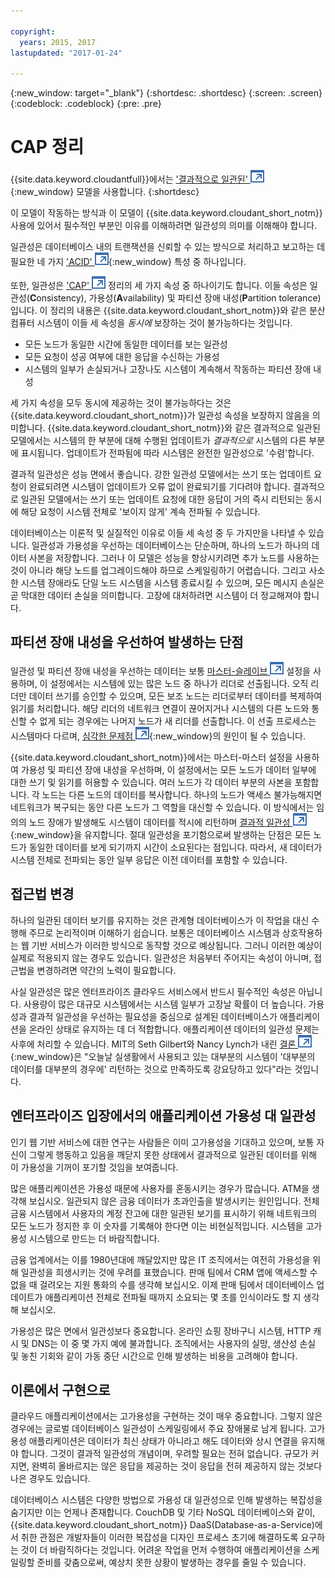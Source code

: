 ```yaml
---

copyright:
  years: 2015, 2017
lastupdated: "2017-01-24"

---
```


{:new_window: target="_blank"}
{:shortdesc: .shortdesc}
{:screen: .screen}
{:codeblock: .codeblock}
{:pre: .pre}

<!-- Acrolinx: 2017-01-24 -->

<div id="cap_theorem"></div>

<div id="consistency"></div>

# CAP 정리

{{site.data.keyword.cloudantfull}}에서는 ['결과적으로 일관된' ![외부 링크 아이콘](../images/launch-glyph.svg "외부 링크 아이콘")](http://en.wikipedia.org/wiki/Eventual_consistency){:new_window} 모델을 사용합니다.
{:shortdesc}

이 모델이 작동하는 방식과 이 모델이 {{site.data.keyword.cloudant_short_notm}} 사용에 있어서 필수적인 부분인 이유를 이해하려면 일관성의 의미를 이해해야 합니다. 

일관성은 데이터베이스 내의 트랜잭션을 신뢰할 수 있는 방식으로 처리하고 보고하는 데 필요한 네 가지 ['ACID' ![외부 링크 아이콘](../images/launch-glyph.svg "외부 링크 아이콘")](https://en.wikipedia.org/wiki/ACID){:new_window}
특성 중 하나입니다.

또한, 일관성은
<a href="http://en.wikipedia.org/wiki/CAP_Theorem" target="_blank">'CAP' <img src="../images/launch-glyph.svg" alt="외부 링크 아이콘" title="외부 링크 아이콘"></a>
정리의 세 가지 속성 중 하나이기도 합니다.
이들 속성은 일관성(**C**onsistency),
가용성(**A**vailability) 및 파티션 장애 내성(**P**artition tolerance)입니다.
이 정리의 내용은 {{site.data.keyword.cloudant_short_notm}}와 같은 분산 컴퓨터 시스템이 이들 세 속성을 _동시에_
보장하는 것이 불가능하다는 것입니다.



-   모든 노드가 동일한 시간에 동일한 데이터를 보는 일관성
-   모든 요청이 성공 여부에 대한 응답을 수신하는 가용성
-   시스템의 일부가 손실되거나 고장나도 시스템이 계속해서 작동하는 파티션 장애 내성

세 가지 속성을 모두 동시에 제공하는 것이 불가능하다는 것은 {{site.data.keyword.cloudant_short_notm}}가 일관성 속성을 보장하지 않음을 의미합니다.
{{site.data.keyword.cloudant_short_notm}}와 같은 결과적으로 일관된 모델에서는 시스템의 한 부분에 대해 수행된 업데이트가 _결과적으로_ 시스템의 다른 부분에 표시됩니다.
업데이트가 전파됨에 따라 시스템은 완전한 일관성으로 '수렴'합니다.

결과적 일관성은 성능 면에서 좋습니다.
강한 일관성 모델에서는 쓰기 또는 업데이트 요청이 완료되려면
시스템이 업데이트가 오류 없이 완료되기를 기다려야 합니다.
결과적으로 일관된 모델에서는 쓰기 또는 업데이트 요청에 대한 응답이 거의 즉시 리턴되는 동시에
해당 요청이 시스템 전체로 '보이지 않게' 계속 전파될 수 있습니다.

데이터베이스는 이론적 및 실질적인 이유로 이들 세 속성 중 두 가지만을 나타낼 수 있습니다.
일관성과 가용성을 우선하는 데이터베이스는 단순하며, 하나의 노드가 하나의 데이터 사본을 저장합니다.
그러나 이 모델은 성능을 향상시키려면 추가 노드를 사용하는 것이 아니라 해당 노드를 업그레이드해야 하므로
스케일링하기 어렵습니다.
그리고 사소한 시스템 장애라도 단일 노드 시스템을 시스템 종료시킬 수 있으며,
모든 메시지 손실은 곧 막대한 데이터 손실을 의미합니다.
고장에 대처하려면 시스템이 더 정교해져야 합니다.

## 파티션 장애 내성을 우선하여 발생하는 단점

일관성 및 파티션 장애 내성을 우선하는 데이터는 보통
<a href="http://en.wikipedia.org/wiki/Master/slave_(technology)" target="_blank">마스터-슬레이브 <img src="../images/launch-glyph.svg" alt="외부 링크 아이콘" title="외부 링크 아이콘"></a>
설정을 사용하며, 이 설정에서는 시스템에 있는 많은 노드 중 하나가 리더로 선출됩니다.
오직 리더만 데이터 쓰기를 승인할 수 있으며, 모든 보조 노드는 리더로부터 데이터를 복제하여 읽기를 처리합니다.
해당 리더의 네트워크 연결이 끊어지거나 시스템의 다른 노드와 통신할 수 없게 되는 경우에는 나머지 노드가 새 리더를 선출합니다.
이 선출 프로세스는 시스템마다 다르며,
[심각한 문제점 ![외부 링크 아이콘](../images/launch-glyph.svg "외부 링크 아이콘")](http://aphyr.com/posts/284-call-me-maybe-mongodb){:new_window}의 원인이 될 수 있습니다.

{{site.data.keyword.cloudant_short_notm}}에서는 마스터-마스터 설정을 사용하여 가용성 및 파티션 장애 내성을 우선하며, 이 설정에서는 모든 노드가 데이터 일부에 대한 쓰기 및 읽기를 허용할 수 있습니다.
여러 노드가 각 데이터 부분의 사본을 포함합니다.
각 노드는 다른 노드의 데이터를 복사합니다.
하나의 노드가 액세스 불가능해지면 네트워크가 복구되는 동안 다른 노드가 그 역할을 대신할 수 있습니다.
이 방식에서는 임의의 노드 장애가 발생해도 시스템이 데이터를 적시에 리턴하며 [결과적 일관성 ![외부 링크 아이콘](../images/launch-glyph.svg "외부 링크 아이콘")](http://en.wikipedia.org/wiki/Eventual_consistency){:new_window}을 유지합니다.
절대 일관성을 포기함으로써 발생하는 단점은 모든 노드가 동일한 데이터를 보게 되기까지 시간이 소요된다는 점입니다.
따라서, 새 데이터가 시스템 전체로 전파되는 동안 일부 응답은 이전 데이터를 포함할 수 있습니다.

## 접근법 변경

하나의 일관된 데이터 보기를 유지하는 것은 관계형 데이터베이스가 이 작업을 대신 수행해 주므로 논리적이며 이해하기 쉽습니다.
보통은 데이터베이스 시스템과 상호작용하는 웹 기반 서비스가 이러한 방식으로 동작할 것으로 예상됩니다.
그러니 이러한 예상이 실제로 적용되지 않는 경우도 있습니다.
일관성은 처음부터 주어지는 속성이 아니며,
접근법을 변경하려면 약간의 노력이 필요합니다.

사실 일관성은 많은 엔터프라이즈 클라우드 서비스에서 반드시 필수적인 속성은 아닙니다.
사용량이 많은 대규모 시스템에서는 시스템 일부가 고장날 확률이 더 높습니다.
가용성과 결과적 일관성을 우선하는 필요성을 중심으로 설계된 데이터베이스가 애플리케이션을
온라인 상태로 유지하는 데 더 적합합니다.
애플리케이션 데이터의 일관성 문제는 사후에 처리할 수 있습니다.
MIT의 Seth Gilbert와 Nancy Lynch가 내린 [결론 ![외부 링크 아이콘](../images/launch-glyph.svg "외부 링크 아이콘")](http://www.glassbeam.com/sites/all/themes/glassbeam/images/blog/10.1.1.67.6951.pdf){:new_window}은
"오늘날 실생활에서 사용되고 있는 대부분의 시스템이 '대부분의 데이터를 대부분의 경우에' 리턴하는 것으로 만족하도록 강요당하고 있다"라는 것입니다.

## 엔터프라이즈 입장에서의 애플리케이션 가용성 대 일관성

인기 웹 기반 서비스에 대한 연구는 사람들은 이미 고가용성을 기대하고 있으며, 보통 자신이 그렇게 행동하고 있음을 깨닫지 못한 상태에서 결과적으로 일관된 데이터를 위해 이 가용성을 기꺼이 포기할 것임을 보여줍니다.

많은 애플리케이션은 가용성 때문에 사용자를 혼동시키는 경우가 많습니다.
ATM을 생각해 보십시오. 일관되지 않은 금융 데이터가 초과인출을 발생시키는 원인입니다.
전체 금융 시스템에서 사용자의 계정 잔고에 대한 일관된 보기를 표시하기 위해
네트워크의 모든 노드가 정지한 후 이 숫자를 기록해야 한다면 이는 비현실적입니다.
시스템을 고가용성 시스템으로 만드는 더 바람직합니다.

금융 업계에서는 이를 1980년대에 깨달았지만 많은 IT 조직에서는 여전히 가용성을 위해 일관성을 희생시키는 것에 우려를 표했습니다.
판매 팀에서 CRM 앱에 액세스할 수 없을 때 걸려오는 지원 통화의 수를 생각해 보십시오.
이제 판매 팀에서 데이터베이스 업데이트가 애플리케이션 전체로 전파될 때까지 소요되는 몇 초를 인식이라도 할 지 생각해 보십시오.

가용성은 많은 면에서 일관성보다 중요합니다.
온라인 쇼핑 장바구니 시스템, HTTP 캐시 및 DNS는 이 중 몇 가지 예에 불과합니다.
조직에서는 사용자의 실망, 생산성 손실 및 놓친 기회와 같이 가동 중단 시간으로 인해 발생하는 비용을 고려해야 합니다.

## 이론에서 구현으로

클라우드 애플리케이션에서는 고가용성을 구현하는 것이 매우 중요합니다.
그렇지 않은 경우에는 글로벌 데이터베이스 일관성이 스케일링에서 주요 장애물로 남게 됩니다.
고가용성 애플리케이션은 데이터가 최신 상태가 아니라고 해도 데이터와 상시 연결을 유지해야 합니다.
그것이 결과적 일관성의 개념이며, 우려할 필요는 전혀 없습니다.
규모가 커지면,
완벽히 올바르지는 않은 응답을 제공하는 것이 응답을 전혀 제공하지 않는 것보다 나은 경우도 있습니다.

데이터베이스 시스템은 다양한 방법으로 가용성 대 일관성으로 인해 발생하는 복잡성을 숨기지만 이는 언제나 존재합니다.
CouchDB 및 기타 NoSQL 데이터베이스와 같이, {{site.data.keyword.cloudant_short_notm}} DaaS(Database-as-a-Service)에서 취한 관점은
개발자들이 이러한 복잡성을 디자인 프로세스 초기에 해결하도록 요구하는 것이 더 바람직하다는 것입니다.
어려운 작업을 먼저 수행하여 애플리케이션을 스케일링할 준비를 갖춤으로써,
예상치 못한 상황이 발생하는 경우를 줄일 수 있습니다.
